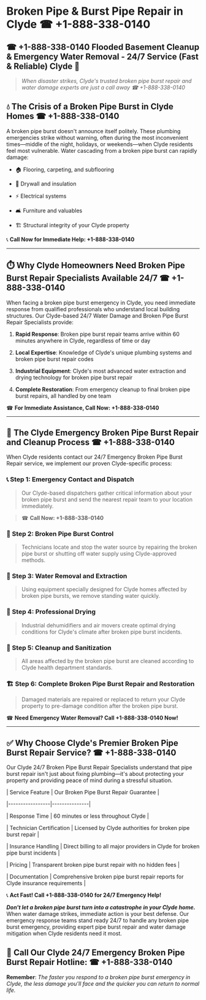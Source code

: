 # Broken Pipe & Burst Pipe Repair in Clyde ☎ +1-888-338-0140  
## ☎ +1-888-338-0140 Flooded Basement Cleanup & Emergency Water Removal - 24/7 Service (Fast & Reliable) Clyde 🚨  

> *When disaster strikes, Clyde's trusted broken pipe burst repair and water damage experts are just a call away ☎ +1-888-338-0140*  

## 💧 The Crisis of a Broken Pipe Burst in Clyde Homes ☎ +1-888-338-0140  

A broken pipe burst doesn't announce itself politely. These plumbing emergencies strike without warning, often during the most inconvenient times—middle of the night, holidays, or weekends—when Clyde residents feel most vulnerable. Water cascading from a broken pipe burst can rapidly damage:  

* 🏠 Flooring, carpeting, and subflooring  
* 🧱 Drywall and insulation  
* ⚡ Electrical systems  
* 🛋️ Furniture and valuables  
* 🏗️ Structural integrity of your Clyde property  

📞 **Call Now for Immediate Help: +1-888-338-0140**  

---  

## ⏱️ Why Clyde Homeowners Need Broken Pipe Burst Repair Specialists Available 24/7 ☎ +1-888-338-0140  

When facing a broken pipe burst emergency in Clyde, you need immediate response from qualified professionals who understand local building structures. Our Clyde-based 24/7 Water Damage and Broken Pipe Burst Repair Specialists provide:  

1. **Rapid Response**: Broken pipe burst repair teams arrive within 60 minutes anywhere in Clyde, regardless of time or day  
2. **Local Expertise**: Knowledge of Clyde's unique plumbing systems and broken pipe burst repair codes  
3. **Industrial Equipment**: Clyde's most advanced water extraction and drying technology for broken pipe burst repair  
4. **Complete Restoration**: From emergency cleanup to final broken pipe burst repairs, all handled by one team  

☎ **For Immediate Assistance, Call Now: +1-888-338-0140**  

---  

## 🔧 The Clyde Emergency Broken Pipe Burst Repair and Cleanup Process ☎ +1-888-338-0140  

When Clyde residents contact our 24/7 Emergency Broken Pipe Burst Repair service, we implement our proven Clyde-specific process:  

### 📞 Step 1: Emergency Contact and Dispatch  
> Our Clyde-based dispatchers gather critical information about your broken pipe burst and send the nearest repair team to your location immediately.  
> ☎ **Call Now: +1-888-338-0140**  

### 🚿 Step 2: Broken Pipe Burst Control  
> Technicians locate and stop the water source by repairing the broken pipe burst or shutting off water supply using Clyde-approved methods.  

### 🌊 Step 3: Water Removal and Extraction  
> Using equipment specially designed for Clyde homes affected by broken pipe bursts, we remove standing water quickly.  

### 💨 Step 4: Professional Drying  
> Industrial dehumidifiers and air movers create optimal drying conditions for Clyde's climate after broken pipe burst incidents.  

### 🧼 Step 5: Cleanup and Sanitization  
> All areas affected by the broken pipe burst are cleaned according to Clyde health department standards.  

### 🏗️ Step 6: Complete Broken Pipe Burst Repair and Restoration  
> Damaged materials are repaired or replaced to return your Clyde property to pre-damage condition after the broken pipe burst.  

☎ **Need Emergency Water Removal? Call +1-888-338-0140 Now!**  

---  

## ✅ Why Choose Clyde's Premier Broken Pipe Burst Repair Service? ☎ +1-888-338-0140  

Our Clyde 24/7 Broken Pipe Burst Repair Specialists understand that pipe burst repair isn't just about fixing plumbing—it's about protecting your property and providing peace of mind during a stressful situation.  

| Service Feature | Our Broken Pipe Burst Repair Guarantee |  
|-----------------|---------------|  
| Response Time | 60 minutes or less throughout Clyde |  
| Technician Certification | Licensed by Clyde authorities for broken pipe burst repair |  
| Insurance Handling | Direct billing to all major providers in Clyde for broken pipe burst incidents |  
| Pricing | Transparent broken pipe burst repair with no hidden fees |  
| Documentation | Comprehensive broken pipe burst repair reports for Clyde insurance requirements |  

📞 **Act Fast! Call +1-888-338-0140 for 24/7 Emergency Help!**  

***Don't let a broken pipe burst turn into a catastrophe in your Clyde home.*** When water damage strikes, immediate action is your best defense. Our emergency response teams stand ready 24/7 to handle any broken pipe burst emergency, providing expert pipe burst repair and water damage mitigation when Clyde residents need it most.  

## 📱 Call Our Clyde 24/7 Emergency Broken Pipe Burst Repair Hotline: ☎ +1-888-338-0140  

**Remember**: *The faster you respond to a broken pipe burst emergency in Clyde, the less damage you'll face and the quicker you can return to normal life.*